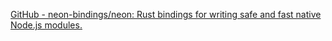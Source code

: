 
[GitHub - neon-bindings/neon: Rust bindings for writing safe and fast native Node.js modules.](https://github.com/neon-bindings/neon)
